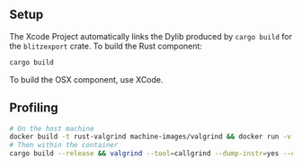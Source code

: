 ## Setup

The Xcode Project automatically links the Dylib produced by `cargo build` for the `blitzexport` crate. To build the Rust component:

```sh
cargo build
```

To build the OSX component, use XCode.

## Profiling

```sh
# On the host machine
docker build -t rust-valgrind machine-images/valgrind && docker run -v `pwd`:/repo -it rust-valgrind
# Then within the container
cargo build --release && valgrind --tool=callgrind --dump-instr=yes --collect-jumps=yes --simulate-cache=yes target/release/blitz ROFL3343.raf
```
